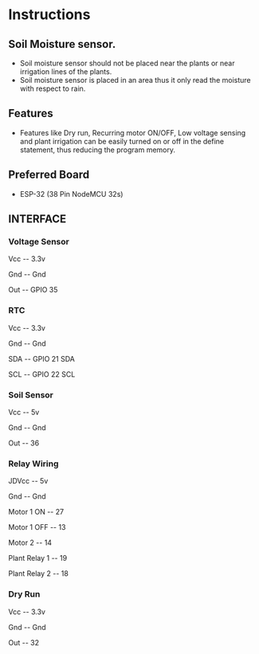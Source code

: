 # Instructions

## Soil Moisture sensor.
* Soil moisture sensor should not be placed near the plants or near irrigation lines of the plants.
* Soil moisture sensor is placed in an area thus it only read the moisture with respect to rain.

## Features
* Features like Dry run, Recurring motor ON/OFF, Low voltage sensing and plant irrigation can be easily turned on or off in the define statement, thus reducing the program memory.

## Preferred Board
* ESP-32 (38 Pin NodeMCU 32s)


## INTERFACE
### Voltage Sensor
Vcc -- 3.3v

Gnd -- Gnd

Out -- GPIO 35

### RTC
Vcc -- 3.3v

Gnd -- Gnd

SDA -- GPIO 21 SDA

SCL -- GPIO 22 SCL

### Soil Sensor
Vcc -- 5v

Gnd -- Gnd

Out -- 36

### Relay Wiring
JDVcc -- 5v

Gnd -- Gnd

Motor 1 ON -- 27

Motor 1 OFF -- 13

Motor 2 -- 14

Plant Relay 1 -- 19

Plant Relay 2 -- 18

### Dry Run
Vcc -- 3.3v

Gnd -- Gnd

Out -- 32

